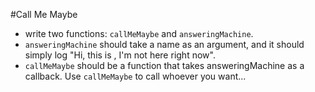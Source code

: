 #Call Me Maybe
- write two functions: `callMeMaybe` and `answeringMachine`.
- `answeringMachine` should take a name as an argument, and it should simply log "Hi, this is <NAME>, I'm not here right now".
- `callMeMaybe` should be a function that takes answeringMachine as a callback. Use `callMeMaybe` to call whoever you want...
